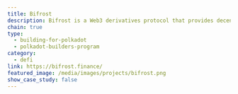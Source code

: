 ```yaml
---
title: Bifrost
description: Bifrost is a Web3 derivatives protocol that provides decentralized cross-chain liquidity for staked assets. Leveraging the cross-consensus message (XCM) can provide cross-chain liquid staking services for multiple chains.
chain: true
type:
  - building-for-polkadot
  - polkadot-builders-program
category:
  - defi
link: https://bifrost.finance/
featured_image: /media/images/projects/bifrost.png
show_case_study: false
---
```

